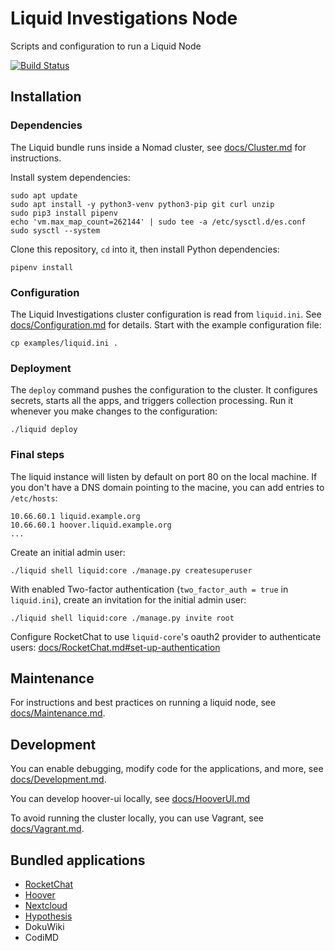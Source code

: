 # Liquid Investigations Node

Scripts and configuration to run a Liquid Node

[![Build Status](https://jenkins.liquiddemo.org/api/badges/liquidinvestigations/node/status.svg)](https://jenkins.liquiddemo.org/liquidinvestigations/node)


## Installation

### Dependencies

The Liquid bundle runs inside a Nomad cluster, see [docs/Cluster.md](docs/Cluster.md)
for instructions.

Install system dependencies:

```shell
sudo apt update
sudo apt install -y python3-venv python3-pip git curl unzip
sudo pip3 install pipenv
echo 'vm.max_map_count=262144' | sudo tee -a /etc/sysctl.d/es.conf
sudo sysctl --system
```

Clone this repository, `cd` into it, then install Python dependencies:

```shell
pipenv install
```

### Configuration

The Liquid Investigations cluster configuration is read from `liquid.ini`. See
[docs/Configuration.md](docs/Configuration.md) for details. Start with the
example configuration file:

```shell
cp examples/liquid.ini .
```

### Deployment

The `deploy` command pushes the configuration to the cluster. It configures
secrets, starts all the apps, and triggers collection processing. Run it
whenever you make changes to the configuration:

```shell
./liquid deploy
```

### Final steps

The liquid instance will listen by default on port 80 on the local machine. If
you don't have a DNS domain pointing to the macine, you can add entries to
`/etc/hosts`:

```
10.66.60.1 liquid.example.org
10.66.60.1 hoover.liquid.example.org
...
```

Create an initial admin user:
```shell
./liquid shell liquid:core ./manage.py createsuperuser
```

With enabled Two-factor authentication (`two_factor_auth = true` in `liquid.ini`), create an invitation for the initial admin user:
```shell
./liquid shell liquid:core ./manage.py invite root
```

Configure RocketChat to use `liquid-core`'s oauth2 provider to authenticate
users:
[docs/RocketChat.md#set-up-authentication](docs/RocketChat.md#set-up-authentication)


## Maintenance
For instructions and best practices on running a liquid node, see
[docs/Maintenance.md](docs/Maintenance.md).


## Development
You can enable debugging, modify code for the applications, and more, see
[docs/Development.md](docs/Development.md).

You can develop hoover-ui locally, see
[docs/HooverUI.md](docs/HooverUI.md)

To avoid running the cluster locally, you can use Vagrant, see
[docs/Vagrant.md](docs/Vagrant.md).


## Bundled applications
* [RocketChat](docs/RocketChat.md)
* [Hoover](docs/Hoover.md)
* [Nextcloud](docs/Nextcloud.md)
* [Hypothesis](docs/Hypothesis.md)
* DokuWiki
* CodiMD
